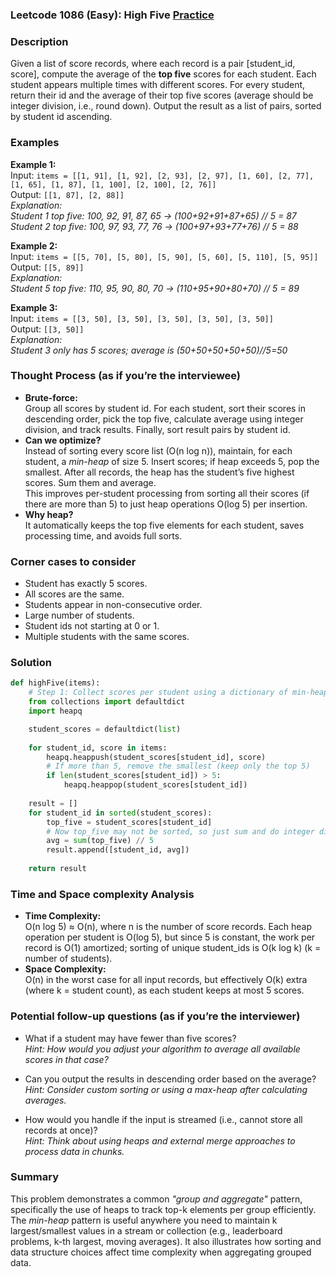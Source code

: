 ### Leetcode 1086 (Easy): High Five [Practice](https://leetcode.com/problems/high-five)

### Description  
Given a list of score records, where each record is a pair [student_id, score], compute the average of the **top five** scores for each student. Each student appears multiple times with different scores. For every student, return their id and the average of their top five scores (average should be integer division, i.e., round down). Output the result as a list of pairs, sorted by student id ascending.

### Examples  

**Example 1:**  
Input: `items = [[1, 91], [1, 92], [2, 93], [2, 97], [1, 60], [2, 77], [1, 65], [1, 87], [1, 100], [2, 100], [2, 76]]`  
Output: `[[1, 87], [2, 88]]`  
*Explanation:  
Student 1 top five: 100, 92, 91, 87, 65 → (100+92+91+87+65) // 5 = 87  
Student 2 top five: 100, 97, 93, 77, 76 → (100+97+93+77+76) // 5 = 88*

**Example 2:**  
Input: `items = [[5, 70], [5, 80], [5, 90], [5, 60], [5, 110], [5, 95]]`  
Output: `[[5, 89]]`  
*Explanation:  
Student 5 top five: 110, 95, 90, 80, 70 → (110+95+90+80+70) // 5 = 89*

**Example 3:**  
Input: `items = [[3, 50], [3, 50], [3, 50], [3, 50], [3, 50]]`  
Output: `[[3, 50]]`  
*Explanation:  
Student 3 only has 5 scores; average is (50+50+50+50+50)//5=50*

### Thought Process (as if you’re the interviewee)  
- **Brute-force:**  
  Group all scores by student id. For each student, sort their scores in descending order, pick the top five, calculate average using integer division, and track results. Finally, sort result pairs by student id.
- **Can we optimize?**  
  Instead of sorting every score list (O(n log n)), maintain, for each student, a *min-heap* of size 5. Insert scores; if heap exceeds 5, pop the smallest. After all records, the heap has the student’s five highest scores. Sum them and average.  
  This improves per-student processing from sorting all their scores (if there are more than 5) to just heap operations O(log 5) per insertion.
- **Why heap?**  
  It automatically keeps the top five elements for each student, saves processing time, and avoids full sorts.

### Corner cases to consider  
- Student has exactly 5 scores.
- All scores are the same.
- Students appear in non-consecutive order.
- Large number of students.
- Student ids not starting at 0 or 1.
- Multiple students with the same scores.

### Solution

```python
def highFive(items):
    # Step 1: Collect scores per student using a dictionary of min-heaps
    from collections import defaultdict
    import heapq

    student_scores = defaultdict(list)
    
    for student_id, score in items:
        heapq.heappush(student_scores[student_id], score)
        # If more than 5, remove the smallest (keep only the top 5)
        if len(student_scores[student_id]) > 5:
            heapq.heappop(student_scores[student_id])
    
    result = []
    for student_id in sorted(student_scores):
        top_five = student_scores[student_id]
        # Now top_five may not be sorted, so just sum and do integer division
        avg = sum(top_five) // 5
        result.append([student_id, avg])
    
    return result
```

### Time and Space complexity Analysis  

- **Time Complexity:**  
  O(n log 5) ≈ O(n), where n is the number of score records. Each heap operation per student is O(log 5), but since 5 is constant, the work per record is O(1) amortized; sorting of unique student_ids is O(k log k) (k = number of students).
- **Space Complexity:**  
  O(n) in the worst case for all input records, but effectively O(k) extra (where k = student count), as each student keeps at most 5 scores.

### Potential follow-up questions (as if you’re the interviewer)  

- What if a student may have fewer than five scores?  
  *Hint: How would you adjust your algorithm to average all available scores in that case?*
  
- Can you output the results in descending order based on the average?  
  *Hint: Consider custom sorting or using a max-heap after calculating averages.*

- How would you handle if the input is streamed (i.e., cannot store all records at once)?  
  *Hint: Think about using heaps and external merge approaches to process data in chunks.*

### Summary  
This problem demonstrates a common *"group and aggregate"* pattern, specifically the use of heaps to track top-k elements per group efficiently. The *min-heap* pattern is useful anywhere you need to maintain k largest/smallest values in a stream or collection (e.g., leaderboard problems, k-th largest, moving averages). It also illustrates how sorting and data structure choices affect time complexity when aggregating grouped data.